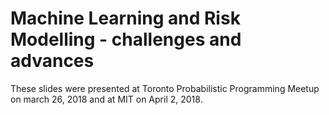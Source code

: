 # Machine Learning and Risk Modelling - challenges and advances

These slides were presented at Toronto Probabilistic Programming Meetup on march 26, 2018 and at MIT on April 2, 2018.

